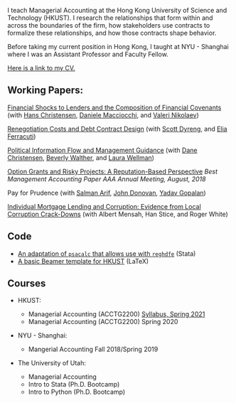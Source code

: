 I teach Managerial Accounting at the Hong Kong University of Science and Technology (HKUST). I research the relationships that form within and across the boundaries of the firm, how stakeholders use contracts to formalize these relationships, and how those contracts shape behavior.

Before taking my current position in Hong Kong, I taught at NYU - Shanghai where I was an Assistant Professor and Faculty Fellow.

[Here is a link to my CV.](https://github.com/ArthurHowardMorris/CV/blob/master/AM_CV.pdf)

## Working Papers:

[Financial Shocks to Lenders and the Composition of Financial Covenants](https://dx.doi.org/10.2139/ssrn.3079996)
(with [Hans Christensen](https://www.chicagobooth.edu/faculty/directory/c/hans-b-christensen),  [Daniele Macciocchi](https://www.bus.miami.edu/thought-leadership/faculty/accounting/macciocchi.html), and [Valeri Nikolaev](https://www.chicagobooth.edu/faculty/directory/n/valeri-nikolaev))

[Renegotiation Costs and Debt Contract Design](https://dx.doi.org/10.2139/ssrn.2981069)
(with [Scott Dyreng](https://sites.google.com/site/scottdyreng/), and [Elia Ferracuti](https://sites.google.com/view/eliaferracuti/))

[Political Information Flow and Management Guidance](https://dx.doi.org/10.2139/ssrn.3403763)
(with [Dane Christensen](https://business.uoregon.edu/faculty/dane-christensen), [Beverly Walther](https://www.kellogg.northwestern.edu/faculty/directory/walther_beverly.aspx), and [Laura Wellman](https://directory.smeal.psu.edu/law613))

[Option Grants and Risky Projects: A Reputation-Based Perspective](https://arthurhowardmorris.github.io/articles/options-risk/)
_Best Management Accounting Paper AAA Annual Meeting, August, 2018_

Pay for Prudence
(with [Salman Arif](https://sites.google.com/view/salmanarif), [John Donovan](https://mendoza.nd.edu/mendoza-directory/profile/?slug=john-donovan), [Yadav Gopalan](https://sites.google.com/site/ykgopalan/))

[Individual Mortgage Lending and Corruption: Evidence from Local Corruption Crack-Downs](https://arthurhowardmorris.github.io/articles/mort-and-corruption/)
(with Albert Mensah, Han Stice, and Roger White)

## Code 

- [An adaptation of `psacalc` that allows use with `reghdfe`](https://github.com/ArthurHowardMorris/psacalc_supports_reghdfe) (Stata)
- [A basic Beamer template for HKUST](https://github.com/ArthurHowardMorris/HKUST_Beamer_Template) (LaTeX)

## Courses

- HKUST: 
  - Managerial Accounting (ACCTG2200) [Syllabus, Spring 2021](https://github.com/ArthurHowardMorris/ACCT2200_Spr2021_Syllabus)
  - Managerial Accounting (ACCTG2200) Spring 2020
  
- NYU - Shanghai: 
  - Mangerial Accounting Fall 2018/Spring 2019
  
- The University of Utah: 
  - Managerial Accounting 
  - Intro to Stata (Ph.D. Bootcamp) 
  - Intro to Python (Ph.D. Bootcamp)
